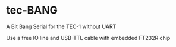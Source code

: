 # tec-BANG



 
A Bit Bang Serial for the TEC-1 without UART

Use a free IO line and USB-TTL cable with embedded FT232R chip 

 
 
